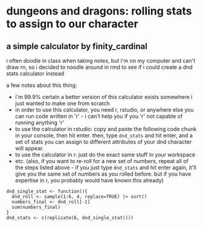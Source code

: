 # dungeons and dragons: rolling stats to assign to our character
## a simple calculator by finity_cardinal
i often doodle in class when taking notes, but i'm on my computer and can't draw rn, so i decided to noodle around in rmd to see if i could create a dnd stats calculator instead

a few notes about this thing:
- i'm 99.9% certain a better version of this calculator exists somewhere i just wanted to make one from scratch
- in order to use this calculator, you need r, rstudio, or anywhere else you can run code written in 'r' - i can't help you if you 'r' not capable of running anything 'r'
- to use the calculator in rstudio: copy and paste the following code chunk in your console, then hit enter. then, type `dnd_stats` and hit enter, and a set of stats you can assign to different attributes of your dnd character will appear.
- to use the calculator in r: just do the exact same stuff in your workspace
- etc. 
(also, if you want to re-roll for a new set of numbers, repeat all of the steps listed above - if you just type `dnd_stats` and hit enter again, it'll give you the same set of numbers as you rolled before. but if you have expertise in r, you probably would have known this already) 

```{r}
dnd_single_stat <- function(){
  dnd_roll <- sample(1:6, 4, replace=TRUE) |> sort()
  numbers_final <- dnd_roll[-1]
  sum(numbers_final)
}
dnd_stats <- c(replicate(6, dnd_single_stat()))
```
